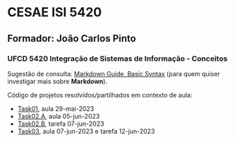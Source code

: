 # CESAE ISI 5420 
 
## Formador: João Carlos Pinto
 
### UFCD 5420 Integração de Sistemas de Informação - Conceitos 
 

Sugestão de consulta: [Markdown Guide, Basic Syntax](https://www.markdownguide.org/basic-syntax) (para quem quiser investigar mais sobre **Markdown**).
 
Código de projetos resolvidos/partilhados em contexto de aula: 
  
- [Task01](Task01/), aula 29-mai-2023
- [Task02.A](Task02.A/), aula 05-jun-2023
- [Task02.B](Task02.B/), tarefa 07-jun-2023
- [Task03](Task03/), aula 07-jun-2023 e tarefa 12-jun-2023

